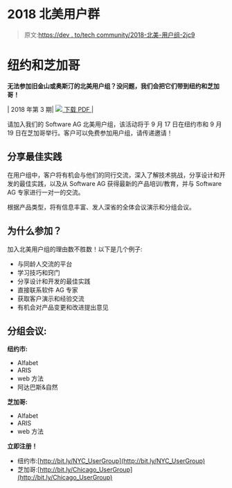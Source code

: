 # 2018 北美用户群

> 原文:[https://dev . to/tech community/2018-北美-用户组-2jc9](https://dev.to/techcommunity/2018-north-america-user-groups-2jc9)

# [](#new-york-city-and-chicago)纽约和芝加哥

**无法参加旧金山或奥斯汀的北美用户组？没问题，我们会把它们带到纽约和芝加哥！**

| 2018 年第 3 期| [![](../Images/a80ab71273994c8d589f4e03e98b42bb.png) 下载 PDF  ](http://bit.ly/2L76spb) |

请加入我们的 Software AG 北美用户组，该活动将于 9 月 17 日在纽约市和 9 月 19 日在芝加哥举行。客户可以免费参加用户组，请传递邀请！

## [](#share-best-practices)分享最佳实践

在用户组中，客户将有机会与他们的同行交流，深入了解技术挑战，分享设计和开发的最佳实践，以及从 Software AG 获得最新的产品培训/教育，并与 Software AG 专家进行一对一的交流。

根据产品类型，将有信息丰富、发人深省的全体会议演示和分组会议。

## [](#why-attend)为什么参加？

加入北美用户组的理由数不胜数！以下是几个例子:

*   与同龄人交流的平台
*   学习技巧和窍门
*   分享设计和开发的最佳实践
*   直接联系软件 AG 专家
*   获取客户演示和经验交流
*   有机会对产品变更和改进提出意见

## [](#breakout-sessions)分组会议:

**纽约市:**

*   Alfabet
*   ARIS
*   web 方法
*   阿达巴斯&自然

**芝加哥:**

*   Alfabet
*   ARIS
*   web 方法

**立即注册！**

*   纽约市:[http://bit.ly/NYC_UserGroup](http://bit.ly/NYC_UserGroup)
*   芝加哥:[http://bit.ly/Chicago_UserGroup](http://bit.ly/Chicago_UserGroup)